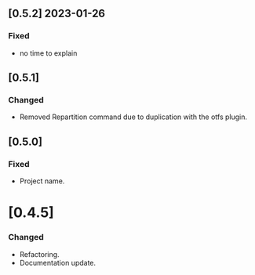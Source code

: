 ## [0.5.2] 2023-01-26
### Fixed
- no time to explain

## [0.5.1]
### Changed
- Removed Repartition command due to duplication with the otfs plugin.

## [0.5.0]
### Fixed
- Project name.

# [0.4.5]
### Changed
- Refactoring.
- Documentation update.